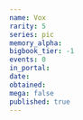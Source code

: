 ```yaml
---
name: Vox
rarity: 5
series: pic
memory_alpha:
bigbook_tier: -1
events: 0
in_portal:
date:
obtained:
mega: false
published: true
---
```



